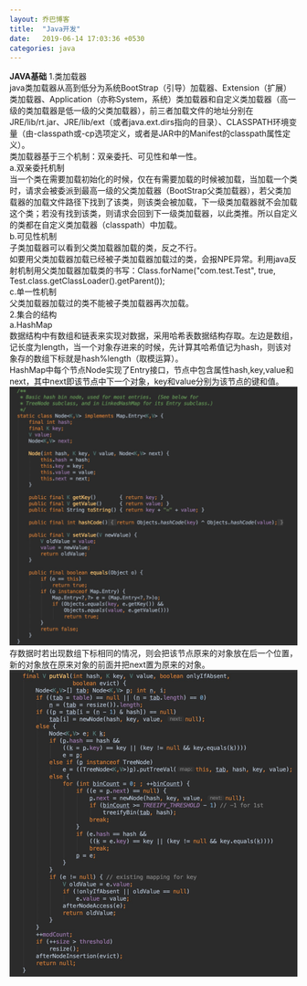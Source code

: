 ```yaml
---
layout: 乔巴博客
title:  "Java开发"
date:   2019-06-14 17:03:36 +0530
categories: java
---
```

**JAVA基础**
1.类加载器  
java类加载器从高到低分为系统BootStrap（引导）加载器、Extension（扩展）类加载器、Application（亦称System，系统）类加载器和自定义类加载器（高一级的类加载器是低一级的父类加载器），前三者加载文件的地址分别在JRE/lib/rt.jar、JRE/lib/ext（或者java.ext.dirs指向的目录）、CLASSPATH环境变量（由-classpath或-cp选项定义，或者是JAR中的Manifest的classpath属性定义）。  
类加载器基于三个机制：双亲委托、可见性和单一性。  
a.双亲委托机制  
当一个类在需要加载初始化的时候，仅在有需要加载的时候被加载，当加载一个类时，请求会被委派到最高一级的父类加载器（BootStrap父类加载器），若父类加载器的加载文件路径下找到了该类，则该类会被加载，下一级类加载器就不会加载这个类；若没有找到该类，则请求会回到下一级类加载器，以此类推。所以自定义的类都在自定义类加载器（classpath）中加载。  
b.可见性机制  
子类加载器可以看到父类加载器加载的类，反之不行。  
如要用父类加载器加载已经被子类加载器加载过的类，会报NPE异常。利用java反射机制用父类加载器加载类的书写：Class.forName("com.test.Test", true,  Test.class.getClassLoader().getParent());  
c.单一性机制  
父类加载器加载过的类不能被子类加载器再次加载。  
2.集合的结构  
a.HashMap  
数据结构中有数组和链表来实现对数据，采用哈希表数据结构存取。左边是数组，记长度为length，当一个对象存进来的时候，先计算其哈希值记为hash，则该对象存的数组下标就是hash%length（取模运算）。  
HashMap中每个节点Node实现了Entry接口，节点中包含属性hash,key,value和next，其中next即该节点中下一个对象，key和value分别为该节点的键和值。  
![Node构造函数](../assets/NodeConstruct.png)  
存数据时若出现数组下标相同的情况，则会把该节点原来的对象放在后一个位置，新的对象放在原来对象的前面并把next置为原来的对象。  
![put方法调用的主要方法](../assets/HashPutValue.png)  